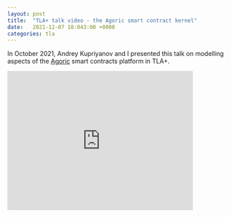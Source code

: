 ```yaml
---
layout: post
title:  "TLA+ talk video - the Agoric smart contract kernel"
date:   2021-12-07 18:043:00 +0000
categories: tla
---
```


In October 2021, Andrey Kupriyanov and I presented this talk on modelling aspects of the [Agoric](https://github.com/Agoric/) smart contracts platform in TLA+.

<iframe width="420" height="315" src="https://youtu.be/JyMX7Hz9uEs" frameborder="0" allowfullscreen></iframe>